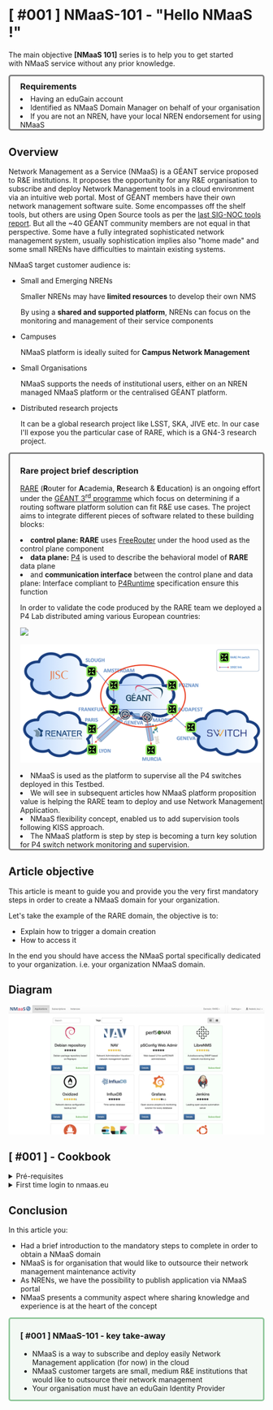 # [ #001 ] NMaaS-101 - "Hello NMaaS !"

The main objective **[NMaaS 101]** series is to help you to get started with NMaaS service without any prior knowledge.

<div style="border: 3px solid gray; border-radius: 5px; padding-left: 20px;">

<h3 style="margin: 0.6em 0 0.4em;">Requirements</h3>
<li>Having an eduGain account</li> 
<li> Identified as NMaaS Domain Manager on behalf of your organisation</li>
<li> If you are not an NREN, have your local NREN endorsement for using NMaaS</li>

</div>

## Overview

Network Management as a Service (NMaaS) is a GÉANT service proposed to R&E institutions. It proposes the opportunity for any R&E organisation to subscribe and deploy Network Management tools in a cloud environment via an intuitive web portal. Most of GÉANT members have their own network management software suite. Some encompasses off the shelf tools, but others are using Open Source tools as per the [last SIG-NOC tools report](https://wiki.geant.org/display/SIGNOC/SIG-NOC+Tools+Survey+2019). But all the ~40 GÉANT community members are not equal in that perspective. Some have a fully integrated sophisticated network management system, usually sophistication implies also "home made" and some small NRENs have difficulties to maintain existing systems.

NMaaS target customer audience is:

- Small and Emerging NRENs

  Smaller NRENs may have **limited resources** to develop their own NMS

  By using a **shared and supported platform**, NRENs can focus on the monitoring and management of their service components

- Campuses

  NMaaS platform is ideally suited for **Campus Network Management**

- Small Organisations

  NMaaS supports the needs of institutional users, either on an NREN managed NMaaS platform or the centralised GÉANT platform.

- Distributed research projects

  It can be a global research project like LSST, SKA, JIVE etc. In our case I'll expose you the particular case of RARE, which is a GN4-3 research project.


<div style="border: 3px solid gray; border-radius: 5px; padding-left: 20px; background-color: #fcfcfc;">

<h3> Rare project brief description </h3>

<a href="https://wiki.geant.org/display/RARE">RARE</a> (<b>R</b>outer for <b>A</b>cademia, <b>R</b>esearch & <b>E</b>ducation) is an ongoing effort under the <a href="https://www.geant.org/Projects/GEANT_Project_GN4-3">GÉANT 3<sup>rd</sup> programme</a> which focus on determining if a routing software platform solution can fit R&E use cases. The project aims to integrate different pieces of software related to these building blocks:

<li> <b>control plane: RARE</b> uses <a href="http://freerouter.nop.hu/">FreeRouter</a> under the hood used as the control plane component </li>
<li> <b>data plane:</b> <a href="https://p4.org/">P4</a> is used to describe the behavioral model of <b>RARE</b> data plane </li>
<li> and <b>communication interface</b> between the control plane and data plane: Interface compliant to <a href="https://github.com/p4lang/p4runtime"> P4Runtime</a> specification ensure this function </li>

In order to validate the code produced by the RARE team we deployed a P4 Lab distributed aming various European countries:

<img src="../img/blog-nmaas-101-1-1.png" width="550">

![Test](img/blog-nmaas-101-1-1.png) 

<li> NMaaS is used as the platform to supervise all the P4 switches deployed in this Testbed.</li>
<li> We will see in subsequent articles how NMaaS platform proposition value is helping the RARE team to deploy and use Network Management Application.</li>
<li> NMaaS flexibility concept, enabled us to add supervision tools following KISS approach. </li>
<li> The NMaaS platform is step by step is becoming a turn key solution for P4 switch network monitoring and supervision.</li>

</div>


## Article objective

This article is meant to guide you and provide you the very first mandatory steps in order to create a NMaaS domain for your organization.

Let's take the example of the RARE domain, the objective is to:

- Explain how to trigger a domain creation
- How to access it

In the end you should have access the NMaaS portal specifically dedicated to your organization. i.e. your organization NMaaS domain.

## Diagram

![Diagram](img/blog-nmaas-101-1-2.png)


## [ #001 ] - Cookbook
<details>
<summary>Pré-requisites</summary>

- eduGain R&E IDP
  
  Your organization should be part of the eduGain R&E federated Identity provider.

- Designated as NMaaS domain manager internally by your organisation

  Usually, this is CIO role, but at least you should have been granted the privileges to deploy applications on behalf of your institution.

</details>

<details>
<summary>First time login to nmaas.eu</summary>

- Via your favorite browser, go to nmaas.eu, you should be granted by a welcome page:

<img src="img/blog-nmaas-101-1-3.png" width="550">

- Click on "Login / Register" button and then "Federated login"

<img src="img/blog-nmaas-101-1-4.png" width="550">

- You should be now familiar with eduGain authentication system

<img src="img/blog-nmaas-101-1-5.png" width="550">

- You should be now familiar with national eduGain authentication system

<img src="img/blog-nmaas-101-1-6.png" width="550">

- During first login you are asked to submit additional account information and login again

<img src="img/blog-nmaas-101-1-7.png" width="550">

- At this point you should now have access to NMaaS portal but with no domain

<img src="img/blog-nmaas-101-1-8.png" width="550">

- At that precise point your connection attempt is logged by the NMaaS team and your email contact associated to your eduGain account
- The final step is to send a mail to <a href="mailto:nmaas@lists.geant.org">nmaas@lists.geant.org</a>

This mail should briefly present your organisation, eventually your project, mention the domain name (like RARE in my case) and have the endorsement of your local NREN.

With these information the NMaaS team should be able to:

- create the NMaaS domain you specified in your request
- associate your eduGain account as Domain manager for your organisation


## Verification

<details>
<summary>Check your NMaaS domain is created and that you are Domain manager for your organization</summary>

<img src="img/blog-nmaas-101-1-9.png" width="550">

Congratulations! Your organisation has now a NMaaS domain and you are Domain manager for your organisation ! 

</details>

</details>


## Conclusion

In this article you:

- Had a brief introduction to the mandatory steps to complete in order to obtain a NMaaS domain
- NMaaS is for organisation that would like to outsource their network management maintenance activity
- As NRENs, we have the possibility to publish application via NMaaS portal
- NMaaS presents a community aspect where sharing knowledge and experience is at the heart of the concept

<div style="border: 3px solid #91c89c; border-radius: 5px; padding-left: 20px; background-color: #f3f9f4">

### [ #001 ] NMaaS-101 - key take-away

- NMaaS is a way to subscribe and deploy easily Network Management application (for now) in the cloud
- NMaaS customer targets are small, medium R&E institutions that would like to outsource their network management
- Your organisation must have an eduGain Identity Provider
</div>
